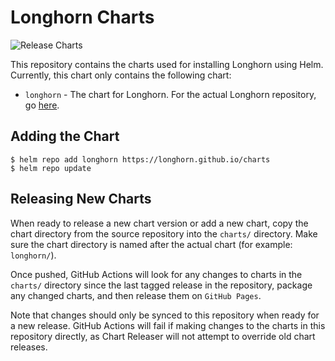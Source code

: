 # Longhorn Charts
![Release Charts](https://github.com/longhorn/charts/workflows/Release%20Charts/badge.svg)

This repository contains the charts used for installing Longhorn using Helm. Currently, this chart only contains the following chart:
- `longhorn` - The chart for Longhorn. For the actual Longhorn repository, go [here](https://github.com/longhorn/longhorn).

## Adding the Chart
```
$ helm repo add longhorn https://longhorn.github.io/charts
$ helm repo update
```

## Releasing New Charts
When ready to release a new chart version or add a new chart, copy the chart directory from the source repository into the `charts/` directory. Make sure the chart directory is named after the actual chart (for example: `longhorn/`).

Once pushed, GitHub Actions will look for any changes to charts in the `charts/` directory since the last tagged release in the repository, package any changed charts, and then release them on `GitHub Pages`.

Note that changes should only be synced to this repository when ready for a new release. GitHub Actions will fail if making changes to the charts in this repository directly, as Chart Releaser will not attempt to override old chart releases.
